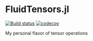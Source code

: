 # FluidTensors.jl

[![Build status](https://github.com/favba/FluidTensors.jl/workflows/CI/badge.svg)](https://github.com/favba/FluidTensors.jl/actions)
[![codecov](https://codecov.io/gh/favba/FluidTensors.jl/branch/master/graph/badge.svg)](https://codecov.io/gh/favba/FluidTensors.jl)

My personal flavor of tensor operations